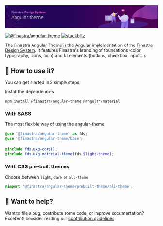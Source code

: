 ![](../../.github/assets/banner_angular-theme.png)

[![@finastra/angular-theme](https://img.shields.io/npm/v/@finastra/angular-theme?label=angular-theme&style=flat-square)](https://www.npmjs.com/package/@finastra/angular-theme)
[![stackblitz](https://img.shields.io/badge/stackblitz-ffdcbot-brightgreen?style=flat-square)](https://stackblitz.com/@ffdcbot)

The Finastra Angular Theme is the Angular implementation of the [Finastra Design System](https://design.fusionfabric.cloud). It features Finastra's branding of foundations (color, typography, icons, logo) and UI elements (buttons, checkbox, input...).

## 🤔 How to use it?

You can get started in 2 simple steps:

Install the dependencies

```Bash
npm install @finastra/angular-theme @angular/material
```

### With SASS

The most flexible way of using the angular-theme

```SCSS
@use '@finastra/angular-theme' as fds;
@use '@finastra/angular-theme/base';

@include fds.uxg-core();
@include fds.uxg-material-theme(fds.$light-theme);
```

### With CSS pre-built themes

Choose between `light`, `dark` or `all-theme`

```SCSS
@import '@finastra/angular-theme/prebuilt-theme/all-theme';
```

## 💌 Want to help?

Want to file a bug, contribute some code, or improve documentation?
Excellent! consider reading our [contribution guidelines](../../CONTRIBUTING.md)
